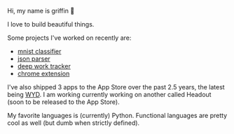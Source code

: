 Hi, my name is griffin 👋

I love to build beautiful things.

Some projects I've worked on recently are:
- [mnist classifier](https://github.com/griffinbaker12/Make-Your-Own-Neural-Network)
- [json parser](https://github.com/griffinbaker12/JSONParser)
- [deep work tracker](https://github.com/griffinbaker12/deep-work-tracker)
- [chrome extension](https://github.com/griffinbaker12/blue-check-remover)

I've also shipped 3 apps to the App Store over the past 2.5 years, the latest being [WYD](https://apps.apple.com/us/app/wyd-keep-in-touch/id6447770949). I am working currently working on another called Headout (soon to be released to the App Store).

My favorite languages is (currently) Python. Functional languages are pretty cool as well (but dumb when strictly defined).
